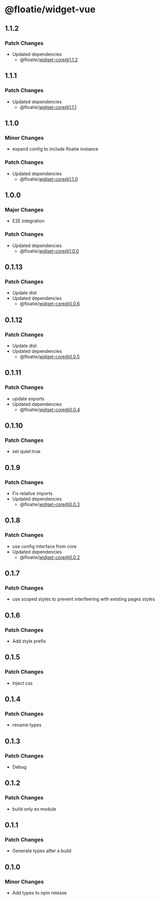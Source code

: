 # @floatie/widget-vue

## 1.1.2

### Patch Changes

- Updated dependencies
  - @floatie/widget-core@1.1.2

## 1.1.1

### Patch Changes

- Updated dependencies
  - @floatie/widget-core@1.1.1

## 1.1.0

### Minor Changes

- expand config to include floatie instance

### Patch Changes

- Updated dependencies
  - @floatie/widget-core@1.1.0

## 1.0.0

### Major Changes

- E2E integration

### Patch Changes

- Updated dependencies
  - @floatie/widget-core@1.0.0

## 0.1.13

### Patch Changes

- Update dist
- Updated dependencies
  - @floatie/widget-core@0.0.6

## 0.1.12

### Patch Changes

- Update dist
- Updated dependencies
  - @floatie/widget-core@0.0.5

## 0.1.11

### Patch Changes

- update exports
- Updated dependencies
  - @floatie/widget-core@0.0.4

## 0.1.10

### Patch Changes

- set quiet:true

## 0.1.9

### Patch Changes

- Fix relative imports
- Updated dependencies
  - @floatie/widget-core@0.0.3

## 0.1.8

### Patch Changes

- use config interface from core
- Updated dependencies
  - @floatie/widget-core@0.0.2

## 0.1.7

### Patch Changes

- use scoped styles to prevent interfeering with existing pages styles

## 0.1.6

### Patch Changes

- Add style prefix

## 0.1.5

### Patch Changes

- Inject css

## 0.1.4

### Patch Changes

- rename types

## 0.1.3

### Patch Changes

- Debug

## 0.1.2

### Patch Changes

- build only es module

## 0.1.1

### Patch Changes

- Generate types after a build

## 0.1.0

### Minor Changes

- Add types to npm release
